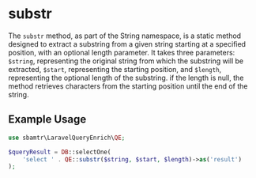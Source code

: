 # substr

The `substr` method, as part of the String namespace, is a static method designed to extract a substring from a given
string starting at a specified position, with an optional length parameter. It takes three parameters: `$string`,
representing the original string from which the substring will be extracted, `$start`, representing the starting
position, and `$length`, representing the optional length of the substring. if the length is null, the method retrieves
characters from the starting position until the end of the string.

## Example Usage

```php
use sbamtr\LaravelQueryEnrich\QE;

$queryResult = DB::selectOne(
    'select ' . QE::substr($string, $start, $length)->as('result')
);
```